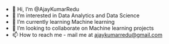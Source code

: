 - 👋 Hi, I’m @AjayKumarRedu
- 👀 I’m interested in Data Analytics and Data Science
- 🌱 I’m currently learning Machine learning
- 💞️ I’m looking to collaborate on Machine learning projects
- 📫 How to reach me - mail me at ajaykumarredu@gmail.com

<!---
AjayKumarRedu/AjayKumarRedu is a ✨ special ✨ repository because its `README.md` (this file) appears on your GitHub profile.
You can click the Preview link to take a look at your changes.
--->
